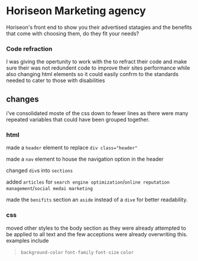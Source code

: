 # Horiseon Marketing agency
Horiseon's front end to show you their advertised statagies and the benefits that come with choosing them, do they fit your needs?

### Code refraction
I was giving the opertunity to work with the to refract their code and make sure their was not redundent code to improve their sites performance while also changing html elements so it could easily confrm to the standards needed to cater to those with disabilities

## changes
i've consolidated moste of the css down to fewer lines as there were many repeated variables that could have been grouped together.

### html
made a `header` element to replace `div class="header"`

made a `nav` element to house the navigation option in the header

changed `div`s into `sections`

added `articles` for `search engine optimization`/`online reputation management`/`social medai marketing`

made the `benifits` section an `aside` instead of a `dive` for better readability.

### css

moved other styles to the body section as they were already attempted to be applied to all text and the few acceptions were already overwriting this. examples include
>`background-color`
`font-family` 
`font-size` 
`color`
